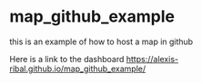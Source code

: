 # map_github_example
this is an example of how to host a map in github

Here is a link to the dashboard https://alexis-ribal.github.io/map_github_example/

